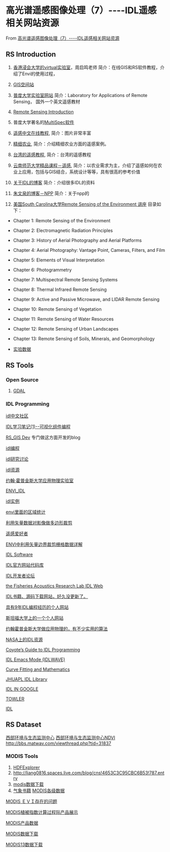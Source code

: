 # 高光谱遥感图像处理（7）----IDL遥感相关网站资源
From [高光谱遥感图像处理（7）----IDL遥感相关网站资源](http://blog.csdn.net/qq_20823641/article/details/51200961)

## RS Introduction
1. [香港浸会大学的virtual实验室](http://geog.hkbu.edu.hk/virtuallabs/)，周启鸣老师  简介：在线GIS和RS软件教程，介绍了Envi的使用过程，
 
2. [GIS空间站](http://www.gissky.net/soft/dzsj/)
 
3. [普度大学实验室网站](http://www.lars.purdue.edu/)  简介：Laboratory for Applications of Remote Sensing，  国外一个英文遥感教材

4. [Remote Sensing Introduction](http://www.profc.udec.cl/~gabriel/tutoriales/rsnote/contents.htm)

5. 普度大学著名的[MultiSpec软件](http://cobweb.ecn.purdue.edu/~biehl/MultiSpec/)
    
6. [遥感中文在线教程](http://courseware.ecnudec.com/zsb/zdl/zdl02/zdl021/zdl021000.htm), 简介：图片非常丰富
  
7. [精细农业](http://www.caefs.zju.edu.cn/profs/hy/pa/3/webtutorial4-1-1.htm), 简介：介绍精细农业方面的遥感案例。
  
8. [台湾的遥感教程](http://lab.geog.ntu.edu.tw/course/rs/index2.htm), 简介：台湾的遥感教程
  
9. [云南师范大学精品课程－遥感](http://jpkc1.ynnu.edu.cn/course/yg/skja.htm), 简介：以农业需求为主，介绍了遥感如何在农业上应用，包括与GIS结合，系统设计等等，具有很高的参考价值
  
10. [关于IDL的博客](http://rsgisman.bokee.com/)
  简介：介绍很多IDL的资料

11. [朱文泉的博客－NPP](http://adrem.org.cn/Faculty/ZhuWQ/index.html)
  简介：关于npp的
  
12. [美国South Carolina大学Remote Sensing of the Environment 讲座]( http://www.cas.sc.edu/geog/Rsbook/Lectures/Rse/index.html)
  目录如下：
  - Chapter 1: Remote Sensing of the Environment
  - Chapter 2: Electromagnetic Radiation Principles
  - Chapter 3: History of Aerial Photography and Aerial Platforms
  - Chapter 4: Aerial Photography: Vantage Point, Cameras, Filters, and Film
  - Chapter 5: Elements of Visual Interpretation
  - Chapter 6: Photogrammetry
  - Chapter 7: Multispectral Remote Sensing Systems
  - Chapter 8: Thermal Infrared Remote Sensing
  - Chapter 9: Active and Passive Microwave, and LIDAR Remote Sensing
  - Chapter 10: Remote Sensing of Vegetation
  - Chapter 11: Remote Sensing of Water Resources
  - Chapter 12: Remote Sensing of Urban Landscapes
  - Chapter 13: Remote Sensing of Soils, Minerals, and Geomorphology
  
  - [实验数据](ftp://gray.cla.sc.edu/)


## RS Tools
### Open Source
1. [GDAL](http://www.remotesensing.org/Home.html)

### IDL Programming
[idl中文社区](http://www.idl.changeip.org/forum/)

[IDL学习笔记(1)--可视化组件编程](http://blog.csdn.net/fbysss/archive/2008/03/28/2226538.aspx)

[RS_GIS Dev](http://rsgisman.bokee.com/diaryIndex.b)   专门做这方面开发的blog

[idl编程](http://hi.baidu.com/qqzwind/blog)

[idl研究讨论](http://bbs.matwav.com/forumdisplay.php?fid=126)

[idl资源](http://micro.ustc.edu.cn/IDL/)

[约翰·霍普金斯大学应用物理实验室](http://fermi.jhuapl.edu/s1r/idl/idl.html)

[ENVI_IDL](http://www.ittvis.com/UserCommunity/UserForums/tabid/58/forumid/27/scope/threads/Default.aspx)

[idl实例](http://nstx.pppl.gov/nstx/Software/Programming/index.html)

[envi里面的区域统计](http://bbs.matwav.com/viewthread.php?tid=494071&extra=page%3D11)

[利用矢量数据对影像做多边形裁剪](http://liang0816.spaces.live.com/blog/cns!4653C3C95CBC6B53!818.entry)

[遥感爱好者](http://niuxiaojie.bokee.com/diaryIndex.b)

[ENVI中利用矢量边界裁剪栅格数据详解](http://niuxiaojie.bokee.com/viewdiary.20039040.html)

[IDL Software](http://www.gumley.com/PIP/Free_Software.html)

[IDL官方网站代码库](https://www.ittvis.com/UserCommunity/CodeLibrary.aspx)

[IDL开发者论坛](http://objectmix.com/idl-pvwave/)

[the Fisheries Acoustics Research Lab IDL Web](http://www.acoustics.washington.edu/~towler/IDLviz.html)

[IDL书籍、源码下载网站，好久没更新了。](http://www.kilvarock.com/)

[具有9年IDL编程经历的个人网站](http://michaelgalloy.com/)

[斯坦福大学上的一个个人网站](http://imac-252a.stanford.edu/)

[约翰霍普金斯大学做应用物理的，有不少实用的算法](http://fermi.jhuapl.edu/s1r/idl/s1rlib/local_idl.html)

[NASA上的IDL资源](http://idlastro.gsfc.nasa.gov/homepage.html)

[Coyote’s Guide to IDL Programming](http://www.dfanning.com)

[IDL Emacs Mode (IDLWAVE)](http://www.idlwave.org/)

[Curve Fitting and Mathematics](http://cow.physics.wisc.edu/~craigm/idl/idl.html)

[JHUAPL IDL Library](http://fermi.jhuapl.edu/s1r/idl/s1rlib/local_idl.html)

[IDL IN GOOGLE](http://groups.google.com/group/comp.lang.idl-pvwave/topics)

[TOWLER](http://www.acoustics.washington.edu/~towler/)

[IDL](http://www.barnett.id.au/idl/)

## RS Dataset
 [西部环境与生态监测中心](http://westdc.westgis.ac.cn)
[西部环境与生态监测中心NDVI](http://westdc.westgis.ac.cn/data/download/uuid/1cad1a63-ca8d-431a-b2b2-45d9916d860d)
http://bbs.matwav.com/viewthread.php?tid=31837

### MODIS Tools
1. [HDFExplorer](http://hdfeos.net/software.php#HDFExplorer)
2. http://liang0816.spaces.live.com/blog/cns!4653C3C95CBC6B53!787.entry 
3. [modis数据下载](http://ladsweb.nascom.nasa.gov/data/search.html)
4. [气象书籍](http://bbs.typhoon.gov.cn/read.php?tid=5183&page=1&fpage=1)
[MODIS各级数据](http://niuxiaojie.bokee.com/viewdiary.38308087.html)

[MODIS ＥＶＩ存在的问题](http://niuxiaojie.bokee.com/viewdiary.38308075.html)

[MODIS植被指数计算过程际产品展示](http://niuxiaojie.bokee.com/viewdiary.38308074.html)

[MODIS产品数据](https://lpdaac.usgs.gov/lpdaac/products/modis_products_table)

[MODIS数据下载](ftp://e4ftl01u.ecs.nasa.gov/MOLT/)

[](http://e4eil01u.ecs.nasa.gov:22000/WebAccess/drill;jsessionid=A6B74A6CC0E74CD765B14D8A45F78135?attrib=group&group=MOLT&)
[MODIS13数据下载](http://e4eil01u.ecs.nasa.gov:22000/WebAccess/drill?attrib=esdt&esdt=MOD13Q1.5&group=MOLT)

